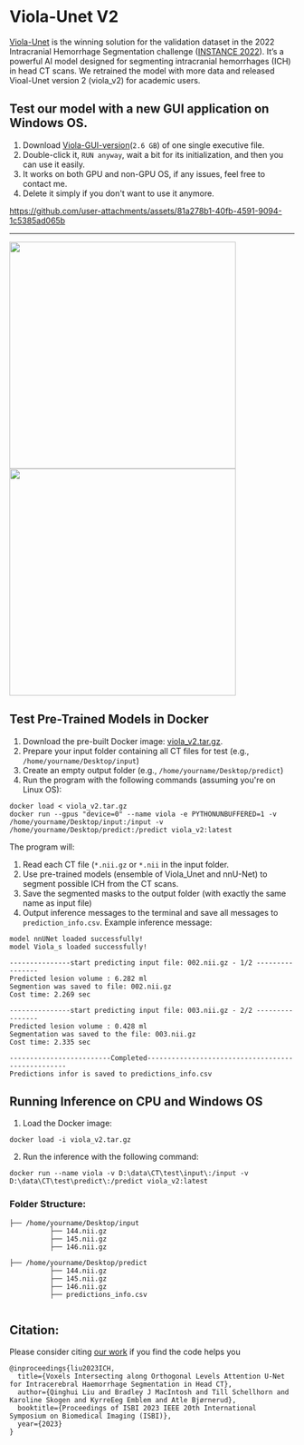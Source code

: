 # Viola-Unet V2
[Viola-Unet](https://arxiv.org/abs/2208.06313) is the winning solution for the validation dataset in the 2022 Intracranial Hemorrhage Segmentation challenge ([INSTANCE 2022](https://instance.grand-challenge.org/)). It’s a powerful AI model designed for segmenting intracranial hemorrhages (ICH) in head CT scans. We retrained the model with more data and released Vioal-Unet version 2 (viola_v2) for academic users. 

## Test our model with a new GUI application on Windows OS.
1. Download [Viola-GUI-version](https://drive.google.com/file/d/1SyI1oz0wBHABSAym0zKy347Ao4RA8mJn/view?usp=sharing)(```2.6 GB```) of one single executive file. 
2. Double-click it, ```RUN anyway```, wait a bit for its initialization, and then you can use it easily.
3. It works on both GPU and non-GPU OS, if any issues, feel free to contact me. 
4. Delete it simply if you don't want to use it anymore. 



https://github.com/user-attachments/assets/81a278b1-40fb-4591-9094-1c5385ad065b


---
<img align="top" src="demo/125_0.923.gif" width="400"/> <img align="top" src="demo/105_0.881.gif" width="400"/>


## Test Pre-Trained Models in Docker
1. Download the pre-built Docker image: [viola_v2.tar.gz](https://e.pcloud.link/publink/show?code=XZID5MZvtia7EGYQypb0JDLiVu71p4kK4vy). 
2. Prepare your input folder containing all CT files for test (e.g., ```/home/yourname/Desktop/input```) 
3. Create an empty output folder (e.g., ```/home/yourname/Desktop/predict```) 
4. Run the program with the following commands (assuming you're on Linux OS):
```
docker load < viola_v2.tar.gz
docker run --gpus "device=0" --name viola -e PYTHONUNBUFFERED=1 -v /home/yourname/Desktop/input:/input -v /home/yourname/Desktop/predict:/predict viola_v2:latest
```
The program will: 
1. Read each CT file (```*.nii.gz``` or ```*.nii``` in the input folder.
2. Use pre-trained models (ensemble of Viola_Unet and nnU-Net) to segment possible ICH from the CT scans.
3. Save the segmented masks to the output folder (with exactly the same name as input file)
4. Output inference messages to the terminal and save all messages to ```prediction_info.csv```.
Example inference message:
```
model nnUNet loaded successfully!
model Viola_s loaded successfully!

---------------start predicting input file: 002.nii.gz - 1/2 ----------------
Predicted lesion volume : 6.282 ml
Segmention was saved to file: 002.nii.gz
Cost time: 2.269 sec

---------------start predicting input file: 003.nii.gz - 2/2 ----------------
Predicted lesion volume : 0.428 ml
Segmentation was saved to the file: 003.nii.gz
Cost time: 2.335 sec

-------------------------Completed--------------------------------------------------
Predictions infor is saved to predictions_info.csv
```
## Running Inference on CPU and Windows OS
1. Load the Docker image:
```
docker load -i viola_v2.tar.gz
```
2. Run the inference with the following command:
```
docker run --name viola -v D:\data\CT\test\input\:/input -v D:\data\CT\test\predict\:/predict viola_v2:latest
```

### Folder Structure:
```
├── /home/yourname/Desktop/input
          ├── 144.nii.gz
          ├── 145.nii.gz
          ├── 146.nii.gz

├── /home/yourname/Desktop/predict
          ├── 144.nii.gz
          ├── 145.nii.gz
          ├── 146.nii.gz
          ├── predictions_info.csv
          
```

## Citation: 
Please consider citing [our work](https://arxiv.org/abs/2208.06313) if you find the code helps you

```
@inproceedings{liu2023ICH,
  title={Voxels Intersecting along Orthogonal Levels Attention U-Net for Intracerebral Haemorrhage Segmentation in Head CT},
  author={Qinghui Liu and Bradley J MacIntosh and Till Schellhorn and Karoline Skogen and KyrreEeg Emblem and Atle Bjørnerud},
  booktitle={Proceedings of ISBI 2023 IEEE 20th International Symposium on Biomedical Imaging (ISBI)},
  year={2023}
}
```
